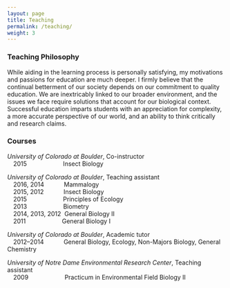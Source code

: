 ```yaml
---
layout: page
title: Teaching
permalink: /teaching/
weight: 3
---
```


### Teaching Philosophy  
While aiding in the learning process is personally satisfying, my motivations and passions for education are much deeper. I firmly believe that the continual betterment of our society depends on our commitment to quality education. We are inextricably linked to our broader environment, and the issues we face require solutions that account for our biological context. Successful education imparts students with an appreciation for complexity, a more accurate perspective of our world, and an ability to think critically and research claims.


### Courses  

*University of Colorado at Boulder*, Co-instructor  
&emsp;2015&emsp;&emsp;&emsp;&emsp;&emsp;&emsp;Insect Biology  


*University of Colorado at Boulder*, Teaching assistant  
&emsp;2016, 2014&emsp;&emsp;&emsp;&nbsp;Mammalogy  
&emsp;2015, 2012&emsp;&emsp;&emsp;&nbsp;Insect Biology  
&emsp;2015&emsp;&emsp;&emsp;&emsp;&emsp;&emsp;Principles of Ecology  
&emsp;2013&emsp;&emsp;&emsp;&emsp;&emsp;&emsp;Biometry  
&emsp;2014, 2013, 2012&nbsp;&nbsp;General Biology II  
&emsp;2011&emsp;&emsp;&emsp;&emsp;&emsp;&emsp;General Biology I  


*University of Colorado at Boulder*, Academic tutor  
&emsp;2012–2014&emsp;&emsp;&emsp;&nbsp;General Biology, Ecology, Non-Majors Biology, General Chemistry  


*University of Notre Dame Environmental Research Center*, Teaching assistant  
&emsp;2009&emsp;&emsp;&emsp;&emsp;&emsp;&emsp;Practicum in Environmental Field Biology II


